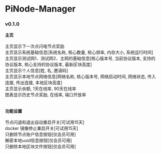 # PiNode-Manager

### v0.1.0
<b>主页</b><br><br>
主页显示下一次点闪电节点奖励<br>
主页显示系统基础信息[系统名称, 核心数量, 核心频率, 内存大小, 系统运行时间]<br>
主页显示测试网1、测试网2、主网的基础信息[核心版本号, 当前协议版本, 支持的协议版本, 核心支持的协议版本, 最新区块高度]<br>
主页显示个人信息[姓, 名, 邀请码]<br>
主页显示本地节点网络信息[网络名称, 核心版本号, 网络启动时间, 网络状态, 传入连接, 传出连接, 本地区块高度]<br>
主页显示余额, 1天在线率, 90天在线率<br>
图表显示历史节点奖励, 在线率, 端口开放率<br><br><br>
<b>功能设置</b><br><br>
节点闪退和退出自动重启开关[可试用15天]<br>
docker 镜像停止重启开关[可试用15天]<br>
只删除节点账户信息按钮[仅会员可用]<br>
解密本地uuid信息按钮[仅会员可用]<br>
只删除本地区块文件按钮[仅会员可用]<br><br>

